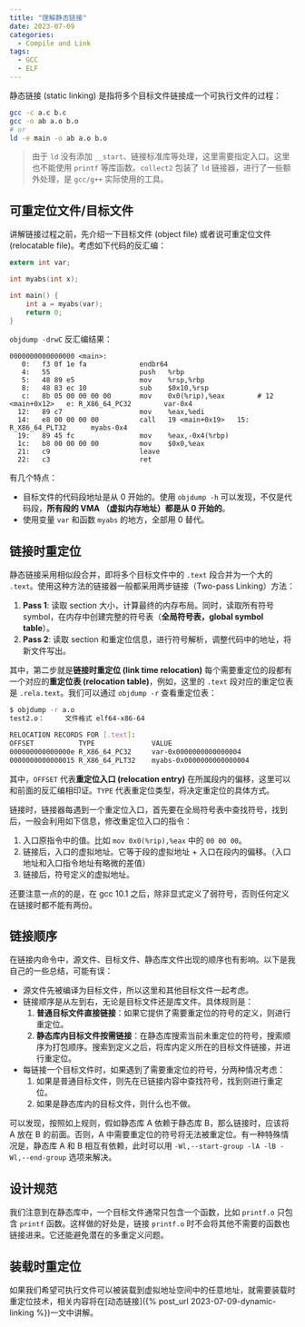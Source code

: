 ```yaml
---
title: "理解静态链接"
date: 2023-07-09
categories:
  - Compile and Link
tags:
  - GCC
  - ELF
---
```


静态链接 (static linking) 是指将多个目标文件链接成一个可执行文件的过程：

```bash
gcc -c a.c b.c
gcc -o ab a.o b.o
# or
ld -e main -o ab a.o b.o
```

> 由于 `ld` 没有添加 `__start`、链接标准库等处理，这里需要指定入口。这里也不能使用 `printf` 等库函数。`collect2` 包装了 `ld` 链接器，进行了一些额外处理，是 `gcc/g++` 实际使用的工具。

## 可重定位文件/目标文件

讲解链接过程之前，先介绍一下目标文件 (object file) 或者说可重定位文件 (relocatable file)。考虑如下代码的反汇编：

```c
extern int var;

int myabs(int x);

int main() {
    int a = myabs(var);
    return 0;
}
```

`objdump -drwC` 反汇编结果：

```text
0000000000000000 <main>:
   0:   f3 0f 1e fa             endbr64 
   4:   55                      push   %rbp
   5:   48 89 e5                mov    %rsp,%rbp
   8:   48 83 ec 10             sub    $0x10,%rsp
   c:   8b 05 00 00 00 00       mov    0x0(%rip),%eax        # 12 <main+0x12>   e: R_X86_64_PC32        var-0x4
  12:   89 c7                   mov    %eax,%edi
  14:   e8 00 00 00 00          call   19 <main+0x19>   15: R_X86_64_PLT32      myabs-0x4
  19:   89 45 fc                mov    %eax,-0x4(%rbp)
  1c:   b8 00 00 00 00          mov    $0x0,%eax
  21:   c9                      leave  
  22:   c3                      ret
```

有几个特点：

- 目标文件的代码段地址是从 0 开始的。使用 `objdump -h` 可以发现，不仅是代码段，**所有段的 VMA （虚拟内存地址）都是从 0 开始的**。
- 使用变量 `var` 和函数 `myabs` 的地方，全部用 0 替代。

## 链接时重定位

静态链接采用相似段合并，即将多个目标文件中的 `.text` 段合并为一个大的 `.text`。使用这种方法的链接器一般都采用两步链接（Two-pass Linking）方法：

1. **Pass 1**: 读取 section 大小，计算最终的内存布局。同时，读取所有符号 symbol，在内存中创建完整的符号表（**全局符号表，global symbol table**）。
2. **Pass 2**: 读取 section 和重定位信息，进行符号解析，调整代码中的地址，将新文件写出。

其中，第二步就是**链接时重定位 (link time relocation)** 每个需要重定位的段都有一个对应的**重定位表 (relocation table)**，例如，这里的 `.text` 段对应的重定位表是 `.rela.text`。我们可以通过 `objdump -r` 查看重定位表：

```bash
$ objdump -r a.o
test2.o：     文件格式 elf64-x86-64

RELOCATION RECORDS FOR [.text]:
OFFSET           TYPE              VALUE 
000000000000000e R_X86_64_PC32     var-0x0000000000000004
0000000000000015 R_X86_64_PLT32    myabs-0x0000000000000004
```

其中，`OFFSET` 代表**重定位入口 (relocation entry)** 在所属段内的偏移，这里可以和前面的反汇编相印证。`TYPE` 代表重定位类型，将决定重定位的具体方式。

链接时，链接器每遇到一个重定位入口，首先要在全局符号表中查找符号，找到后，一般会利用如下信息，修改重定位入口的指令：

1. 入口原指令中的值。比如 `mov 0x0(%rip),%eax` 中的 `00 00 00`。
2. 链接后，入口的虚拟地址。它等于段的虚拟地址 + 入口在段内的偏移。（入口地址和入口指令地址有略微的差值）
3. 链接后，符号定义的虚拟地址。

还要注意一点的的是，在 gcc 10.1 之后，除非显式定义了弱符号，否则任何定义在链接时都不能有两份。

## 链接顺序

在链接内命令中，源文件、目标文件、静态库文件出现的顺序也有影响。以下是我自己的一些总结，可能有误：

- 源文件先被编译为目标文件，所以这里和其他目标文件一起考虑。
- 链接顺序是从左到右，无论是目标文件还是库文件。具体规则是：
  1. **普通目标文件直接链接**：如果它提供了需要重定位的符号的定义，则进行重定位。
  2. **静态库内目标文件按需链接**：在静态库搜索当前未重定位的符号，搜索顺序为打包顺序。搜索到定义之后，将库内定义所在的目标文件链接，并进行重定位。
- 每链接一个目标文件时，如果遇到了需要重定位的符号，分两种情况考虑：
  1. 如果是普通目标文件，则先在已链接内容中查找符号，找到则进行重定位。
  2. 如果是静态库内的目标文件，则什么也不做。

可以发现，按照如上规则，假如静态库 A 依赖于静态库 B，那么链接时，应该将 A 放在 B 的前面。否则，A 中需要重定位的符号将无法被重定位。有一种特殊情况是，静态库 A 和 B 相互有依赖，此时可以用 `-Wl,--start-group -lA -lB -Wl,--end-group` 选项来解决。

## 设计规范

我们注意到在静态库中，一个目标文件通常只包含一个函数，比如 `printf.o` 只包含 `printf` 函数。这样做的好处是，链接 `printf.o` 时不会将其他不需要的函数也链接进来。它还能避免潜在的多重定义问题。

## 装载时重定位

如果我们希望可执行文件可以被装载到虚拟地址空间中的任意地址，就需要装载时重定位技术，相关内容将在[动态链接]({% post_url 2023-07-09-dynamic-linking %})一文中讲解。
